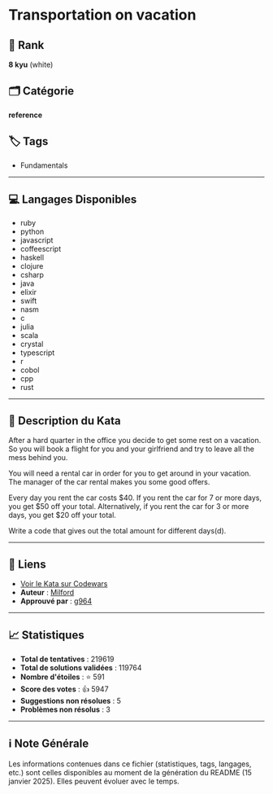 # Transportation on vacation

## 🏅 Rank
**8 kyu** (white)

## 🗂️ Catégorie
**reference**

## 🏷️ Tags
- Fundamentals

---

## 💻 Langages Disponibles
- ruby
- python
- javascript
- coffeescript
- haskell
- clojure
- csharp
- java
- elixir
- swift
- nasm
- c
- julia
- scala
- crystal
- typescript
- r
- cobol
- cpp
- rust

---

## 📜 Description du Kata

After a hard quarter in the office you decide to get some rest on a vacation. So you will book a flight for you and your girlfriend and try to leave all the mess behind you.

You will need a rental car in order for you to get around in your vacation. The manager of the car rental makes you some good offers.

Every day you rent the car costs $40. If you rent the car for 7 or more days, you get $50 off your total. Alternatively, if you rent the car for 3 or more days, you get $20 off your total.

Write a code that gives out the total amount for different days(d).


---

## 🔗 Liens
- [Voir le Kata sur Codewars](https://www.codewars.com/kata/568d0dd208ee69389d000016)
- **Auteur** : [Milford](https://www.codewars.com/users/Milford)
- **Approuvé par** : [g964](https://www.codewars.com/users/g964)

---

## 📈 Statistiques
- **Total de tentatives** : 219619
- **Total de solutions validées** : 119764
- **Nombre d'étoiles** : ⭐ 591
- **Score des votes** : 👍 5947
- **Suggestions non résolues** : 5
- **Problèmes non résolus** : 3

---

## ℹ️ Note Générale
Les informations contenues dans ce fichier (statistiques, tags, langages, etc.) sont celles disponibles au moment de la génération du README (15 janvier 2025). Elles peuvent évoluer avec le temps.

